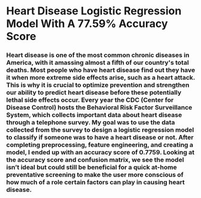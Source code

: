 # Heart Disease Logistic Regression Model With A 77.59% Accuracy Score 

### Heart disease is one of the most common chronic diseases in America, with it amassing almost a fifth of our country's total deaths. Most people who have heart disease find out they have it when more extreme side effects arise, such as a heart attack. This is why it is crucial to optimize prevention and strengthen our ability to predict heart disease before these potentially lethal side effects occur. Every year the CDC (Center for Disease Control) hosts the Behavioral Risk Factor Surveillance System, which collects important data about heart disease through a telephone survey. My goal was to use the data collected from the survey to design a logistic regression model to classify if someone was to have a heart disease or not. After completing preprocessing, feature engineering, and creating a model, I ended up with an accuracy score of 0.7759. Looking at the accuracy score and confusion matrix, we see the model isn’t ideal but could still be beneficial for a quick at-home preventative screening to make the user more conscious of how much of a role certain factors can play in causing heart disease.
